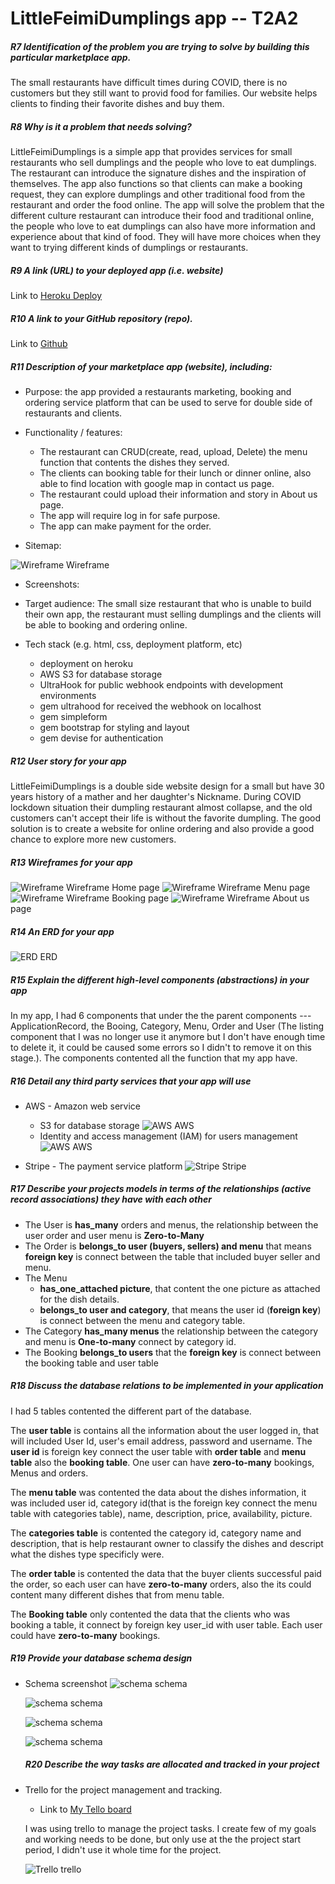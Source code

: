 # LittleFeimiDumplings app -- T2A2

##### R7 Identification of the problem you are trying to solve by building this particular marketplace app.

The small restaurants have difficult times during COVID, there is no customers but they still want to provid food for families. Our website helps clients to finding their favorite dishes and buy them.

##### R8 Why is it a problem that needs solving?

LittleFeimiDumplings is a simple app that provides services for small restaurants who sell dumplings and the people who love to eat dumplings. The restaurant can introduce the signature dishes and the inspiration of themselves. The app also functions so that clients can make a booking request, they can explore dumplings and other traditional food from the restaurant and order the food online. The app will solve the problem that the different culture restaurant can introduce their food and traditional online, the people who love to eat dumplings can also have more information and experience about that kind of food. They will have more choices when they want to trying different kinds of dumplings or restaurants.

##### R9 A link (URL) to your deployed app (i.e. website)

Link to [Heroku Deploy](https://littlefeimidumplings.herokuapp.com/)

##### R10 A link to your GitHub repository (repo).

Link to [Github](https://github.com/vivian-bb/littledumpling-marketplace)

##### R11 Description of your marketplace app (website), including:

- Purpose: the app provided a restaurants marketing, booking and ordering service platform that can be used to serve for double side of restaurants and clients.

- Functionality / features:

  - The restaurant can CRUD(create, read, upload, Delete) the menu function that contents the dishes they served.
  - The clients can booking table for their lunch or dinner online, also able to find location with google map in contact us page.
  - The restaurant could upload their information and story in About us page.
  - The app will require log in for safe purpose.
  - The app can make payment for the order.

- Sitemap:

![Wireframe Wireframe](/app/assets/images/sitemap.png)

- Screenshots:

- Target audience: The small size restaurant that who is unable to build their own app, the restaurant must selling dumplings and the clients will be able to booking and ordering online.
- Tech stack (e.g. html, css, deployment platform, etc)

  - deployment on heroku
  - AWS S3 for database storage
  - UltraHook for public webhook endpoints with development environments
  - gem ultrahood for received the webhook on localhost
  - gem simpleform
  - gem bootstrap for styling and layout
  - gem devise for authentication

##### R12 User story for your app

LittleFeimiDumplings is a double side website design for a small but have 30 years history of a mather and her daughter's Nickname. During COVID lockdown situation their dumpling restaurant almost collapse, and the old customers can't accept their life is without the favorite dumpling. The good solution is to create a website for online ordering and also provide a good chance to explore more new customers.

##### R13 Wireframes for your app

![Wireframe Wireframe](/app/assets/images/wireframe.png)
Home page
![Wireframe Wireframe](/app/assets/images/home-wf.png)
Menu page
![Wireframe Wireframe](/app/assets/images/menu-list.png)
Booking page
![Wireframe Wireframe](/app/assets/images/booking-wf.png)
About us page

##### R14 An ERD for your app

![ERD ERD](/app/assets/images/erd.png)

##### R15 Explain the different high-level components (abstractions) in your app

In my app, I had 6 components that under the the parent components --- ApplicationRecord, the Booing, Category, Menu, Order and User (The listing component that I was no longer use it anymore but I don't have enough time to delete it, it could be caused some errors so I didn't to remove it on this stage.). The components contented all the function that my app have.

##### R16 Detail any third party services that your app will use

- AWS - Amazon web service

  - S3 for database storage
    ![AWS AWS](/app/assets/images/aws.png)
  - Identity and access management (IAM) for users management
    ![AWS AWS](/app/assets/images/authenticateusers.png)

- Stripe - The payment service platform
  ![Stripe Stripe](/app/assets/images/payment.png)

##### R17 Describe your projects models in terms of the relationships (active record associations) they have with each other

- The User is **has_many** orders and menus, the relationship between the user order and user menu is **Zero-to-Many**
- The Order is **belongs_to user (buyers, sellers) and menu** that means **foreign key** is connect between the table that included buyer seller and menu.
- The Menu
  - **has_one_attached picture**, that content the one picture as attached for the dish details.
  - **belongs_to user and category**, that means the user id (**foreign key**) is connect between the menu and category table.
- The Category **has_many menus** the relationship between the category and menu is **One-to-many** connect by category id.
- The Booking **belongs_to users** that the **foreign key** is connect between the booking table and user table

##### R18 Discuss the database relations to be implemented in your application

I had 5 tables contented the different part of the database.

The **user table** is contains all the information about the user logged in, that will included User Id, user's email address, password and username. The **user id** is foreign key connect the user table with **order table** and **menu table** also the **booking table**. One user can have **zero-to-many** bookings, Menus and orders.

The **menu table** was contented the data about the dishes information, it was included user id, category id(that is the foreign key connect the menu table with categories table), name, description, price, availability, picture.

The **categories table** is contented the category id, category name and description, that is help restaurant owner to classify the dishes and descript what the dishes type specificly were.

The **order table** is contented the data that the buyer clients successful paid the order, so each user can have **zero-to-many** orders, also the its could content many different dishes that from menu table.

The **Booking table** only contented the data that the clients who was booking a table, it connect by foreign key user_id with user table. Each user could have **zero-to-many** bookings.

##### R19 Provide your database schema design

- Schema screenshot
  ![schema schema](/app/assets/images/schema1.png)

  ![schema schema](/app/assets/images/schema2.png)

  ![schema schema](/app/assets/images/schema3.png)

  ![schema schema](/app/assets/images/schema4.png)

  ##### R20 Describe the way tasks are allocated and tracked in your project

- Trello for the project management and tracking.

  - Link to [My Tello board](https://trello.com/b/TbDRfclA/marketplace-proj)

  I was using trello to manage the project tasks. I create few of my goals and working needs to be done, but only use at the the project start period, I didn't use it whole time for the project.

  ![Trello trello](/app/assets/images/trelloscreenshot.png)

